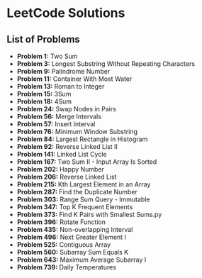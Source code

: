 # LeetCode Solutions

## List of Problems

- **Problem 1:** Two Sum
- **Problem 3:** Longest Substring Without Repeating Characters
- **Problem 9:** Palindrome Number
- **Problem 11:** Container With Most Water
- **Problem 13:** Roman to Integer
- **Problem 15:** 3Sum
- **Problem 18:** 4Sum
- **Problem 24:** Swap Nodes in Pairs
- **Problem 56:** Merge Intervals
- **Problem 57:** Insert Interval
- **Problem 76:** Minimum Window Substring
- **Problem 84:** Largest Rectangle in Histogram
- **Problem 92:** Reverse Linked List II
- **Problem 141:** Linked List Cycle
- **Problem 167:** Two Sum II - Input Array Is Sorted
- **Problem 202:** Happy Number
- **Problem 206:** Reverse Linked List
- **Problem 215:** Kth Largest Element in an Array
- **Problem 287:** Find the Duplicate Number
- **Problem 303:** Range Sum Query - Immutable
- **Problem 347:** Top K Frequent Elements
- **Problem 373:** Find K Pairs with Smallest Sums.py
- **Problem 396:** Rotate Function
- **Problem 435:** Non-overlapping Interval
- **Problem 496:** Next Greater Element I
- **Problem 525:** Contiguous Array
- **Problem 560:** Subarray Sum Equals K
- **Problem 643:** Maximum Average Subarray I
- **Problem 739:** Daily Temperatures
